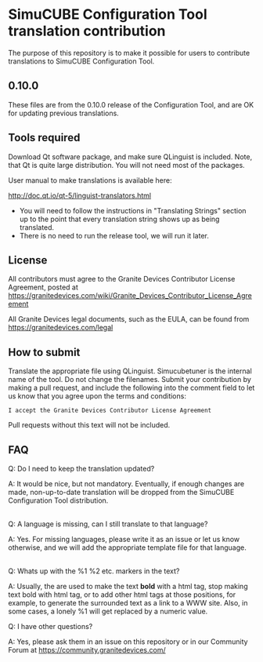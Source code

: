 # SimuCUBE Configuration Tool translation contribution

The purpose of this repository is to make it possible for users to contribute translations to SimuCUBE Configuration Tool.

## 0.10.0

These files are from the 0.10.0 release of the Configuration Tool, and are OK for updating previous translations.

## Tools required

Download Qt software package, and make sure QLinguist is included. Note, that Qt is quite large distribution. You will not need most of the packages.

User manual to make translations is available here:

http://doc.qt.io/qt-5/linguist-translators.html

* You will need to follow the instructions in "Translating Strings" section up to the point that every translation string shows up as being translated.
* There is no need to run the release tool, we will run it later.


## License

All contributors must agree to the Granite Devices Contributor License Agreement, posted at
https://granitedevices.com/wiki/Granite_Devices_Contributor_License_Agreement

All Granite Devices legal documents, such as the EULA, can be found from https://granitedevices.com/legal


## How to submit 

Translate the appropriate file using QLinguist. Simucubetuner is the internal name of the tool. Do not change the filenames. Submit your contribution by making a pull request, and include the following into the comment field to let us know that you agree upon the terms and conditions:

    I accept the Granite Devices Contributor License Agreement

Pull requests without this text will not be included.


## FAQ

Q: Do I need to keep the translation updated?

A: It would be nice, but not mandatory. Eventually, if enough changes are made, non-up-to-date translation will be dropped from the SimuCUBE Configuration Tool distribution.
<br>&nbsp;


Q: A language is missing, can I still translate to that language?

A: Yes. For missing languages, please write it as an issue or let us know otherwise, and we will add the appropriate template file for that language.
<br>&nbsp;


Q: Whats up with the %1 %2 etc. markers in the text?

A: Usually, the are used to make the text **bold** with a html tag, stop making text bold with html tag, or to add other html tags at those positions, for example, to generate the surrounded text as a link to a WWW site. Also, in some cases, a lonely %1 will get replaced by a numeric value. 



Q: I have other questions?

A: Yes, please ask them in an issue on this repository or in our Community Forum at 
https://community.granitedevices.com/
